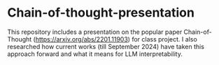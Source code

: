 # Chain-of-thought-presentation

This repository includes a presentation on the popular paper Chain-of-Thought (https://arxiv.org/abs/2201.11903) for class project. I also researched how current works (till September 2024) have taken this approach forward and what it means for LLM interpretability.

